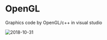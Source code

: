 # OpenGL
Graphics code by OpenGL/c++ in visual studio 

![2018-10-31](https://user-images.githubusercontent.com/36794886/47812066-07a24f80-dd50-11e8-8c43-8d3ec77e5a8a.png)
